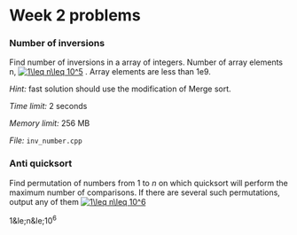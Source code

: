 # Week 2 problems

### Number of inversions

Find number of inversions in a array of integers. Number of array elements n, <a href="https://www.codecogs.com/eqnedit.php?latex=\inline&space;\dpi{100}&space;1\leq&space;n\leq&space;10^5" target="_blank"><img src="https://latex.codecogs.com/gif.latex?\inline&space;\dpi{100}&space;1\leq&space;n\leq&space;10^5" title="1\leq n\leq 10^5" /></a> . Array elements are less than 1e9. 

*Hint:* fast solution should use the modification of Merge sort.  

*Time limit:* 2 seconds

*Memory limit:* 256 MB

*File:* `inv_number.cpp`

### Anti quicksort

Find permutation of numbers from 1 to *n* on which quicksort will perform the maximum number of comparisons. If there are several such permutations, output any of them <a href="https://www.codecogs.com/eqnedit.php?latex=\inline&space;1\leq&space;n\leq&space;10^6" target="_blank"><img src="https://latex.codecogs.com/gif.latex?\inline&space;1\leq&space;n\leq&space;10^6" title="1\leq n\leq 10^6" /></a> 

1&‌le;n&‌le;10<sup>6 

